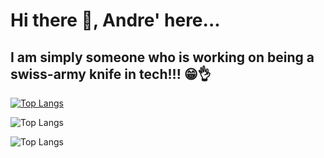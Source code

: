 # Hi there 👋,  Andre' here...

## I am simply someone who is working on being a swiss-army knife in tech!!! 😁👌


 [![Top Langs](https://github-readme-stats-red-kappa-82.vercel.app/api/top-langs/?username=andre-east&theme=github_dark_dimmed&langs_count=8)](https://github.com/andre-east/github-readme-stats) 

![Top Langs](https://github-readme-stats-red-kappa-82.vercel.app/api/top-langs/?username=andre-east&hide_progress=true&theme=github_dark_dimmed&langs_count=8)

![Top Langs](https://github-readme-stats-red-kappa-82.vercel.app/api/top-langs/?username=andre-east&layout=compact&theme=github_dark_dimmed&langs_count=8)